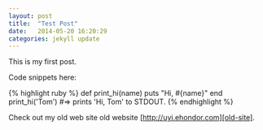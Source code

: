 ```yaml
---
layout: post
title:  "Test Post"
date:   2014-05-20 16:20:29
categories: jekyll update
---
```


This is my first post.

Code snippets here:

{% highlight ruby %}
def print_hi(name)
  puts "Hi, #{name}"
end
print_hi('Tom')
#=> prints 'Hi, Tom' to STDOUT.
{% endhighlight %}

Check out my old web site old website [http://uyi.ehondor.com][old-site].

[old-site]: http://uyi.ehondor.com
